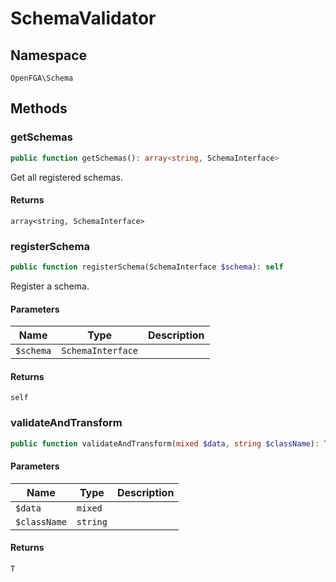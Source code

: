# SchemaValidator


## Namespace
`OpenFGA\Schema`




## Methods
### getSchemas


```php
public function getSchemas(): array<string, SchemaInterface>
```

Get all registered schemas.


#### Returns
`array<string, SchemaInterface>`

### registerSchema


```php
public function registerSchema(SchemaInterface $schema): self
```

Register a schema.

#### Parameters
| Name | Type | Description |
|------|------|-------------|
| `$schema` | `SchemaInterface` |  |

#### Returns
`self`

### validateAndTransform


```php
public function validateAndTransform(mixed $data, string $className): T
```


#### Parameters
| Name | Type | Description |
|------|------|-------------|
| `$data` | `mixed` |  |
| `$className` | `string` |  |

#### Returns
`T`

